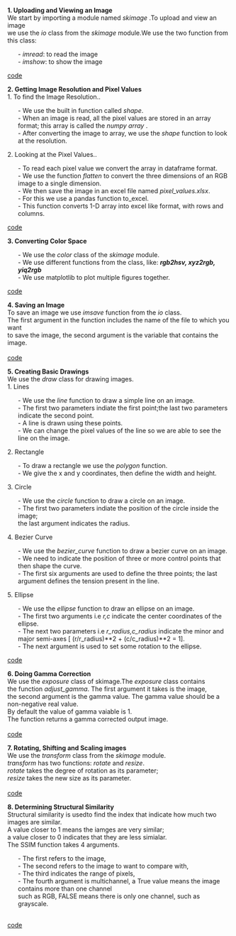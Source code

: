 
  **1. Uploading and Viewing an Image** <br>
       We start by importing a module named *skimage* .To upload and view an image <br>
       we use the *io* class from the *skimage* module.We use the two function from <br>
       this class:<br>
       <ol>
           - *imread*: to read the image<br>
           - *imshow*: to show the image<br>
       </ol>
       [code](https://github.com/madhuragandhe/Image_Processing/blob/master/Basics_Concepts/Open_Close.py)<br>

  **2. Getting Image Resolution and Pixel Values** <br>
        1. To find the Image Resolution..<br>
        <ol>
            - We use the built in function called *shape*. <br>
            - When an image is read, all the pixel values are stored in an array format; this array is called the *numpy array* .<br>
            - After converting the image to array, we use the *shape* function to look at the resolution.<br>
        </ol>
        2. Looking at the Pixel Values..<br>
        <ol>
           - To read each pixel value we convert the array in dataframe format. <br>
           - We use the function *flatten* to convert the three dimensions of an RGB image to a single dimension.<br> 
           - We then save the image in an excel file named *pixel_values.xlsx*.<br>
           - For this we use a pandas function to_excel.<br>
           - This function converts 1-D array into excel like format, with rows and columns.<br>
      </ol>
      [code](https://github.com/madhuragandhe/Image_Processing/blob/master/Basics_Concepts/ImageResolution.py)<br>
      
  **3. Converting Color Space**<br>
       <ol>
          - We use the *color* class of the *skimage* module.<br>
          - We use different functions from the class, like: ***rgb2hsv, xyz2rgb, yiq2rgb***<br>
          - We use matplotlib to plot multiple figures together.<br>
      </ol>
      [code](https://github.com/madhuragandhe/Image_Processing/blob/master/Basics_Concepts/ColorSpace.py)<br>
      
  **4. Saving an Image**<br>
       To save an image we use *imsave* function from the *io* class.<br>
       The first argument in the function includes the name of the file to which you want<br>
       to save the image, the second argument is the variable that contains the image.<br>
       <br>
       [code](https://github.com/madhuragandhe/Image_Processing/blob/master/Basics_Concepts/SavingImage.py)

  **5. Creating Basic Drawings**<br>
       We use the *draw* class for drawing images.<br>
       1. Lines<br>
        <ol>
            - We use the *line* function to draw a simple line on an image. <br>
            - The first two parameters indiate the first point;the last two parameters indicate the second point.<br>
            - A line is drawn using these points.<br>
            - We can change the pixel values of the line so we are able to see the line on the image.<br>
        </ol>
       2. Rectangle<br>
        <ol>
           - To draw a rectangle we use the *polygon* function. <br>
           - We give the x and y coordinates, then define the width and height.<br> 
       </ol>
       3. Circle<br>
        <ol>
            - We use the *circle* function to draw a circle on an image. <br>
            - The first two parameters indiate the position of the circle inside the image;<br>
              the last argument indicates the radius.<br>
       </ol>
       4. Bezier Curve<br>
        <ol>
            - We use the *bezier_curve* function to draw a bezier curve on an image. <br>
            - We need to indicate the position of three or more control points that then shape the curve.<br>
            - The first six arguments are used to define the three points; the last argument defines the tension present in the line.<br>
       </ol>
       5. Ellipse<br>
        <ol>
            - We use the *ellipse* function to draw an ellipse on an image. <br>
            - The first two arguments i.e *r,c* indicate the center coordinates of the ellipse.<br>
            - The next two parameters i.e *r_radius,c_radius* indicate the minor and major semi-axes [ (r/r_radius)**2 + (c/c_radius)**2 = 1].<br>
            - The next argument is used to set some rotation to the ellipse.<br>
       </ol> 
       [code](https://github.com/madhuragandhe/Image_Processing/blob/master/Basics_Concepts/BasicDrawings.py)
  
  **6. Doing Gamma Correction**<br>
       We use the *exposure* class of skimage.The *exposure* class contains<br>
       the function *adjust_gamma*. The first argument it takes is the image,<br>
       the second argument is the gamma value. The gamma value should be a non-negative real value.<br>
       By default the value of gamma vaiable is 1.<br>
       The function returns a gamma corrected output image.<br>
       <br>
       [code](https://github.com/madhuragandhe/Image_Processing/blob/master/Basics_Concepts/gammaCorrection.py)
  
  **7. Rotating, Shifting and Scaling images**<br>
       We use the *transform* class from the *skimage* module.<br>
       *transform* has two functions: *rotate* and *resize*.<br>
       *rotate* takes the degree of rotation as its parameter;<br>
       *resize* takes the new size as its parameter.<br>
       <br>
       [code](https://github.com/madhuragandhe/Image_Processing/blob/master/Basics_Concepts/Transforms.py)
       
  **8. Determining Structural Similarity**<br>
       Structural similarity is usedto find the index that indicate how much two images are similar.<br>
       A value closer to 1 means the iamges are very similar;<br>
       a value closer to 0 indicates that they are less simialar.<br>
       The SSIM function takes 4 arguments.<br>
       <ol>
           - The first refers to the image,<br>
           - The second refers to the image to want to compare with,<br>
           - The third indicates the range of pixels,<br>
           - The fourth argument is multichannel, a True value means the image contains more than one channel<br>
             such as RGB, FALSE means there is only one channel, such as grayscale.<br>  
      </ol>
      [code](https://github.com/madhuragandhe/Image_Processing/blob/master/Basics_Concepts/StructuralSimilarity.py)
 
